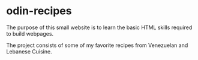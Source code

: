 # odin-recipes

The purpose of this small website is to learn the basic HTML skills required to build webpages.

The project consists of some of my favorite recipes from Venezuelan and Lebanese Cuisine.
